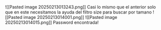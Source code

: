 ![[Pasted image 20250213013243.png]]
Casi lo mismo que el anterior solo que en este necesitamos la ayuda del filtro size para buscar por tamano
![[Pasted image 20250213014001.png]]
![[Pasted image 20250213014015.png]]
Password encontrada!